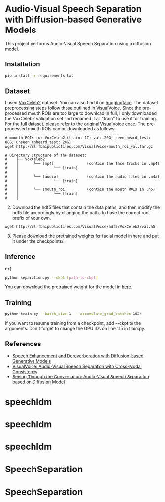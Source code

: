 # Audio-Visual Speech Separation with Diffusion-based Generative Models

This project performs Audio-Visual Speech Separation using a diffusion model.

## Installation

```bash
pip install -r requirements.txt
```


## Dataset 
I used [VoxCeleb2](https://www.robots.ox.ac.uk/~vgg/data/voxceleb/vox2.html) dataset. You can also find it on [huggingface](https://huggingface.co/datasets/ProgramComputer/voxceleb/tree/main/vox2). 
The dataset preprocessing steps follow those outlined in [VisualVoice](https://github.com/facebookresearch/VisualVoice). 
Since the pre-processed mouth ROIs are too large to download in full, I only downloaded the VoxCeleb2 validation set and renamed it as "train" to use it for training. For the full dataset, please refer to the [original VisualVoice code](https://github.com/facebookresearch/VisualVoice).
The pre-processed mouth ROIs can be downloaded as follows:
```
# mounth ROIs for VoxCeleb2 (train: 1T; val: 20G; seen_heard_test: 88G; unseen_unheard_test: 20G)
wget http://dl.fbaipublicfiles.com/VisualVoice/mouth_roi_val.tar.gz

# Directory structure of the dataset:
#    ├── VoxCeleb2                          
#    │       └── [mp4]               (contain the face tracks in .mp4)
#    │                └── [train]
#    │                
#    │       └── [audio]             (contain the audio files in .m4a)
#    │                └── [train]
#    │                
#    │       └── [mouth_roi]         (contain the mouth ROIs in .h5)
#    │                └── [train]
#    │                
```

2. Download the hdf5 files that contain the data paths, and then modify the hdf5 file accordingly by changing the paths to have the correct root prefix of your own.
```
wget http://dl.fbaipublicfiles.com/VisualVoice/hdf5/VoxCeleb2/val.h5
```

3. Please download the pretrained weights for facial model in [here](https://drive.google.com/file/d/1R-6QJ8fWDHqb3jrjWaYacZtfgCrROWhC/view?usp=sharing) and put it under the checkpoints/.

## Inference

ex) 
```bash
python separation.py --ckpt [path-to-ckpt]
```
You can download the pretrained weight for the model in [here](https://drive.google.com/file/d/1R-6QJ8fWDHqb3jrjWaYacZtfgCrROWhC/view?usp=sharing). 

## Training
```bash
python train.py --batch_size 1  --accumulate_grad_batches 1024

```
If you want to resume training from a checkpoint, add --ckpt to the arguments. Don't forget to change the GPU IDs on line 115 in train.py.


## References

- [Speech Enhancement and Dereverberation with Diffusion-based Generative Models](https://github.com/sp-uhh/sgmse)
- [VisualVoice: Audio-Visual Speech Separation with Cross-Modal Consistency](https://github.com/facebookresearch/VisualVoice)
- [Seeing Through the Conversation: Audio-Visual Speech Separation based on Diffusion Model](https://arxiv.org/abs/2310.19581)
# speechldm
# speechldm
# speechldm
# SpeechSeparation
# SpeechSeparation
